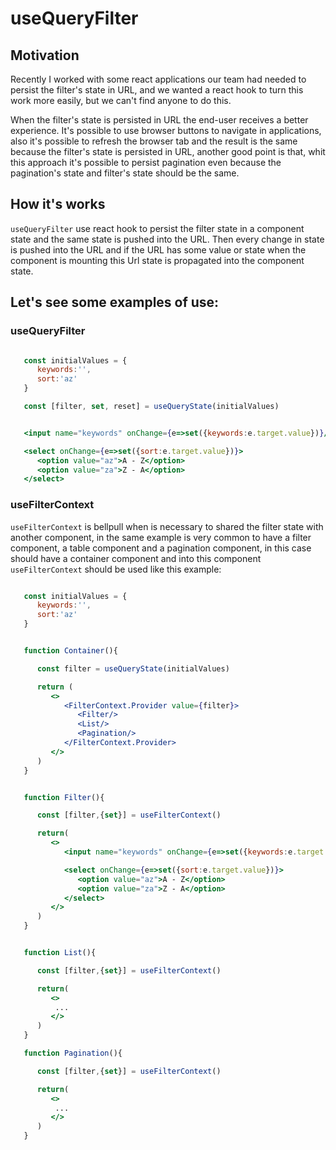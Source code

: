 
# useQueryFilter

## Motivation

Recently I worked with some react applications our team had needed to persist the filter's state in URL, and we wanted a react hook to turn this work more easily, but we can't find anyone to do this.

When the filter's state is persisted in URL the end-user receives a better experience. It's possible to use browser buttons to navigate in applications, also it's possible to refresh the browser tab and the result is the same because the filter's state is persisted in URL, another good point is that, whit this approach it's possible to persist pagination even because the pagination's state and filter's state should be the same.

## How it's works

`useQueryFilter` use react hook to persist the filter state in a component state and the same state is pushed into the URL. Then every change in state is pushed into the URL and if the URL has some value or state when the component is mounting this Url state is propagated  into the component state.

## Let's see some examples of use:

### useQueryFilter


```jsx

   const initialValues = {
      keywords:'',
      sort:'az'
   }

   const [filter, set, reset] = useQueryState(initialValues)


   <input name="keywords" onChange={e=>set({keywords:e.target.value})}/>

   <select onChange={e=>set({sort:e.target.value})}>
      <option value="az">A - Z</option>
      <option value="za">Z - A</option>
   </select>

```

### useFilterContext

`useFilterContext` is bellpull when is necessary to shared the filter state with another component, in the same example is very common to have a filter component, a table component and a pagination component, in this case should have a container component and into this component `useFilterContext` should be used like this example:


```jsx

   const initialValues = {
      keywords:'',
      sort:'az'
   }


   function Container(){

      const filter = useQueryState(initialValues)

      return (
         <>
            <FilterContext.Provider value={filter}>
               <Filter/>
               <List/>
               <Pagination/>
            </FilterContext.Provider>
         </>
      )
   }


   function Filter(){

      const [filter,{set}] = useFilterContext()

      return(
         <>
            <input name="keywords" onChange={e=>set({keywords:e.target.value})}/>

            <select onChange={e=>set({sort:e.target.value})}>
               <option value="az">A - Z</option>
               <option value="za">Z - A</option>
            </select>
         </>
      )
   }


   function List(){

      const [filter,{set}] = useFilterContext()

      return(
         <>
          ...
         </>
      )
   }

   function Pagination(){

      const [filter,{set}] = useFilterContext()

      return(
         <>
          ...
         </>
      )
   }

```